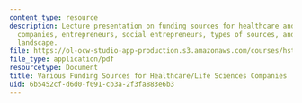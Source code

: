 ```yaml
---
content_type: resource
description: Lecture presentation on funding sources for healthcare and life sciences
  companies, entrepreneurs, social entrepreneurs, types of sources, and the funding
  landscape.
file: https://ol-ocw-studio-app-production.s3.amazonaws.com/courses/hst-921-information-technology-in-the-health-care-system-of-the-future-spring-2009/6b5452cfd6d0f091cb3a2f3fa883e6b3_MITHST_921S09_lec10_panel.pdf
file_type: application/pdf
resourcetype: Document
title: Various Funding Sources for Healthcare/Life Sciences Companies
uid: 6b5452cf-d6d0-f091-cb3a-2f3fa883e6b3
---
```

